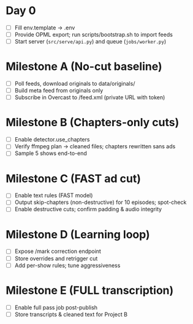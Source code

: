 # Day 0
- [ ] Fill env.template → .env
- [ ] Provide OPML export; run scripts/bootstrap.sh to import feeds
- [ ] Start server (`src/serve/api.py`) and queue (`jobs/worker.py`)

# Milestone A (No-cut baseline)
- [ ] Poll feeds, download originals to data/originals/
- [ ] Build meta feed from originals only
- [ ] Subscribe in Overcast to /feed.xml (private URL with token)

# Milestone B (Chapters-only cuts)
- [ ] Enable detector.use_chapters
- [ ] Verify ffmpeg plan -> cleaned files; chapters rewritten sans ads
- [ ] Sample 5 shows end-to-end

# Milestone C (FAST ad cut)
- [ ] Enable text rules (FAST model)
- [ ] Output skip-chapters (non-destructive) for 10 episodes; spot-check
- [ ] Enable destructive cuts; confirm padding & audio integrity

# Milestone D (Learning loop)
- [ ] Expose /mark correction endpoint
- [ ] Store overrides and retrigger cut
- [ ] Add per-show rules; tune aggressiveness

# Milestone E (FULL transcription)
- [ ] Enable full pass job post-publish
- [ ] Store transcripts & cleaned text for Project B
